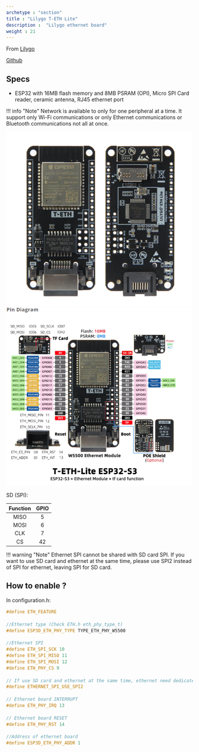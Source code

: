 ```yaml
---
archetype : "section"
title : "Lilygo T-ETH Lite"
description :  "Lilygo ethernet board"
weight : 21
---
```


From [Lilygo](https://www.lilygo.cc/products/t-eth-lite)

[Github](https://github.com/Xinyuan-LilyGO/LilyGO-T-ETH-Series)

## Specs
* ESP32 with 16MB flash memory and 8MB PSRAM (OPI), Micro SPI Card reader, ceramic antenna, RJ45 ethernet port

!!! info "Note"
    Network is available to only for one peripheral at a time. It support only Wi-Fi communications or only Ethernet communications or Bluetooth  communications not all at once.


![image](front.png?width=400px)
![image](pinout.png?width=400px)

SD (SPI):

| Function | GPIO|
|:-:|:-:|
|MISO | 5 |
|MOSI|6| 
|CLK|7|
|CS|42|

!!! warning "Note"
    Ethernet SPI cannot be shared with SD card SPI. If you want to use SD card and ethernet at the same time, please use SPI2 instead of SPI for ethernet, leaving SPI for SD card.

## How to enable ?

In configuration.h:

```cpp
#define ETH_FEATURE

//Ethernet type (Check ETH.h eth_phy_type_t)
#define ESP3D_ETH_PHY_TYPE TYPE_ETH_PHY_W5500

//Ethernet SPI
#define ETH_SPI_SCK 10
#define ETH_SPI_MISO 11
#define ETH_SPI_MOSI 12
#define ETH_PHY_CS 9

// If use SD card and ethernet at the same time, ethernet need dedicated SPI, so we use SPI2
#define ETHERNET_SPI_USE_SPI2

// Ethernet board INTERRUPT
#define ETH_PHY_IRQ 13

// Ethernet board RESET
#define ETH_PHY_RST 14

//Address of ethernet board
#define ESP3D_ETH_PHY_ADDR 1
```